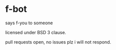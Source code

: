 # f-bot
says f-you to someone


licensed under BSD 3 clause.


pull requests open, no issues plz i will not respond.

